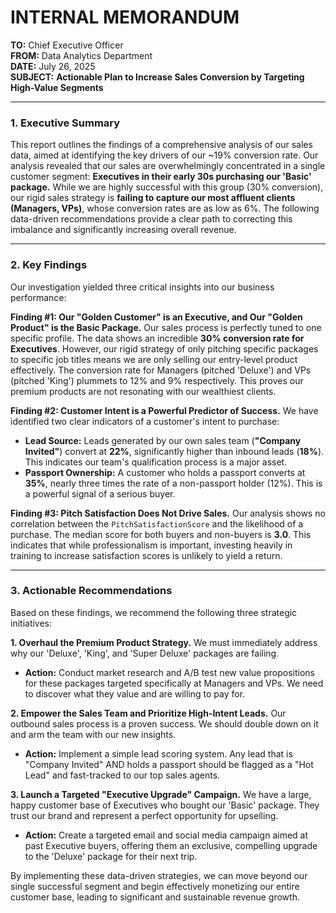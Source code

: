 # INTERNAL MEMORANDUM

**TO:** Chief Executive Officer  
**FROM:** Data Analytics Department  
**DATE:** July 26, 2025  
**SUBJECT:** **Actionable Plan to Increase Sales Conversion by Targeting High-Value Segments**

---

### 1. Executive Summary

This report outlines the findings of a comprehensive analysis of our sales data, aimed at identifying the key drivers of our ~19% conversion rate. Our analysis revealed that our sales are overwhelmingly concentrated in a single customer segment: **Executives in their early 30s purchasing our 'Basic' package.** While we are highly successful with this group (30% conversion), our rigid sales strategy is **failing to capture our most affluent clients (Managers, VPs)**, whose conversion rates are as low as 6%. The following data-driven recommendations provide a clear path to correcting this imbalance and significantly increasing overall revenue.

---

### 2. Key Findings

Our investigation yielded three critical insights into our business performance:

**Finding #1: Our "Golden Customer" is an Executive, and Our "Golden Product" is the Basic Package.**
Our sales process is perfectly tuned to one specific profile. The data shows an incredible **30% conversion rate for Executives**. However, our rigid strategy of only pitching specific packages to specific job titles means we are only selling our entry-level product effectively. The conversion rate for Managers (pitched 'Deluxe') and VPs (pitched 'King') plummets to 12% and 9% respectively. This proves our premium products are not resonating with our wealthiest clients.

**Finding #2: Customer Intent is a Powerful Predictor of Success.**
We have identified two clear indicators of a customer's intent to purchase:
* **Lead Source:** Leads generated by our own sales team (**"Company Invited"**) convert at **22%**, significantly higher than inbound leads (**18%**). This indicates our team's qualification process is a major asset.
* **Passport Ownership:** A customer who holds a passport converts at **35%**, nearly three times the rate of a non-passport holder (12%). This is a powerful signal of a serious buyer.

**Finding #3: Pitch Satisfaction Does Not Drive Sales.**
Our analysis shows no correlation between the `PitchSatisfactionScore` and the likelihood of a purchase. The median score for both buyers and non-buyers is **3.0**. This indicates that while professionalism is important, investing heavily in training to increase satisfaction scores is unlikely to yield a return.

---

### 3. Actionable Recommendations

Based on these findings, we recommend the following three strategic initiatives:

**1. Overhaul the Premium Product Strategy.**
We must immediately address why our 'Deluxe', 'King', and 'Super Deluxe' packages are failing.
* **Action:** Conduct market research and A/B test new value propositions for these packages targeted specifically at Managers and VPs. We need to discover what they value and are willing to pay for.

**2. Empower the Sales Team and Prioritize High-Intent Leads.**
Our outbound sales process is a proven success. We should double down on it and arm the team with our new insights.
* **Action:** Implement a simple lead scoring system. Any lead that is "Company Invited" AND holds a passport should be flagged as a "Hot Lead" and fast-tracked to our top sales agents.

**3. Launch a Targeted "Executive Upgrade" Campaign.**
We have a large, happy customer base of Executives who bought our 'Basic' package. They trust our brand and represent a perfect opportunity for upselling.
* **Action:** Create a targeted email and social media campaign aimed at past Executive buyers, offering them an exclusive, compelling upgrade to the 'Deluxe' package for their next trip.

By implementing these data-driven strategies, we can move beyond our single successful segment and begin effectively monetizing our entire customer base, leading to significant and sustainable revenue growth.
